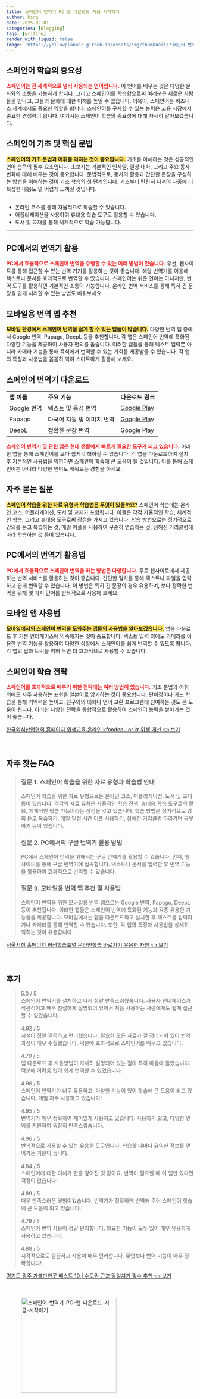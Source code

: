 ```yaml
---
title: 스페인어 번역기 PC 앱 다운로드 지금 시작하기
author: bing
date: 2025-02-01
categories: [Blogging]
tags: [writing]
render_with_liquid: false
image: 'https://yellowplanner.github.io/assets/img/thumbnail/스페인어-번역기-PC-앱-다운로드-지금-시작하기.webp'
---
```



<h2 id='스페인어_학습의_중요성'>스페인어 학습의 중요성</h2>

<p><b><span style="color: #ee2323;">스페인어는 전 세계적으로 널리 사용되는 언어입니다.</span></b> 이 언어를 배우는 것은 다양한 문화와의 소통을 가능하게 합니다. 그리고 스페인어를 학습함으로써 여러분은 새로운 사람들을 만나고, 그들의 문화에 대한 이해를 높일 수 있습니다. 더욱이, 스페인어는 비즈니스 세계에서도 중요한 역할을 합니다. 스페인어를 구사할 수 있는 능력은 고용 시장에서 중요한 경쟁력이 됩니다. 여기서는 스페인어 학습의 중요성에 대해 자세히 알아보겠습니다.</p>

<h2 id='스페인어_기초_및_핵심_문법'>스페인어 기초 및 핵심 문법</h2>

<p><b><span style="background-color: #ffe066;">스페인어의 기초 문법과 어휘를 익히는 것이 중요합니다.</span></b> 기초를 이해하는 것은 성공적인 언어 습득의 필수 요소입니다. 초보자는 기본적인 인사말, 일상 대화, 그리고 주요 동사 변화에 대해 배우는 것이 중요합니다. 문법적으로, 동사의 활용과 간단한 문장을 구성하는 방법을 이해하는 것이 기초 학습의 첫 단계입니다. 기초부터 탄탄히 다져야 나중에 더 복잡한 내용도 덜 어렵게 느껴질 것입니다.</p>

<hr />

<ul>
    <li>온라인 코스를 통해 자율적으로 학습할 수 있습니다.</li>
    <li>어플리케이션을 사용하여 휴대용 학습 도구로 활용할 수 있습니다.</li>
    <li>도서 및 교재를 통해 체계적으로 학습 가능합니다.</li>
</ul>

<hr />

<h2 id='PC에서의_번역기_활용'>PC에서의 번역기 활용</h2>

<p><b><span style="color: #ee2323;">PC에서 효율적으로 스페인어 번역을 수행할 수 있는 여러 방법이 있습니다.</span></b> 우선, 웹사이트를 통해 접근할 수 있는 번역 기기를 활용하는 것이 좋습니다. 해당 번역기를 이용해 텍스트나 문서를 효과적으로 번역할 수 있습니다. 스페인어는 쉬운 언어는 아니지만, 번역 도구를 활용하면 기본적인 소통이 가능합니다. 온라인 번역 서비스를 통해 특히 긴 문장을 쉽게 처리할 수 있는 방법도 배워보세요.</p>

<h2 id='모바일용_번역_앱_추천'>모바일용 번역 앱 추천</h2>

<p><b><span style="background-color: #ffe066;">모바일 환경에서 스페인어 번역을 쉽게 할 수 있는 앱들이 많습니다.</span></b> 다양한 번역 앱 중에서 Google 번역, Papago, DeepL 등을 추천합니다. 각 앱은 스페인어 번역에 특화된 다양한 기능을 제공하여 사용자 편의를 돕습니다. 이러한 앱들을 통해 텍스트 입력뿐 아니라 카메라 기능을 통해 즉석에서 번역할 수 있는 기회를 제공받을 수 있습니다. 각 앱의 특징과 사용법을 꼼꼼히 익혀 스마트하게 활용해 보세요.</p>

<h2 id='스페인어_번역기_다운로드'>스페인어 번역기 다운로드</h2>

<table>
    <tr>
        <td><b>앱 이름</b></td>
        <td><b>주요 기능</b></td>
        <td><b>다운로드 링크</b></td>
    </tr>
    <tr>
        <td>Google 번역</td>
        <td>텍스트 및 음성 번역</td>
        <td><a href="https://play.google.com/">Google Play</a></td>
    </tr>
    <tr>
        <td>Papago</td>
        <td>다국어 지원 및 이미지 번역</td>
        <td><a href="https://play.google.com/">Google Play</a></td>
    </tr>
    <tr>
        <td>DeepL</td>
        <td>정확한 문장 번역</td>
        <td><a href="https://play.google.com/">Google Play</a></td>
    </tr>
</table>

<p><b><span style="color: #ee2323;">스페인어 번역기 및 관련 앱은 현대 생활에서 빠르게 필요한 도구가 되고 있습니다.</span></b> 이러한 앱을 통해 스페인어를 보다 쉽게 이해하실 수 있습니다. 각 앱을 다운로드하여 설치 후 기본적인 사용법을 익힌다면 스페인어 학습에 큰 도움이 될 것입니다. 이를 통해 스페인어뿐 아니라 다양한 언어도 배워보는 경험을 하세요.</p>

<h2 id='자주_묻는_질문'>자주 묻는 질문</h2>

<p><b><span style="background-color: #ffe066;">스페인어 학습을 위한 자료 유형과 학습법은 무엇이 있을까요?</span></b> 스페인어 학습에는 온라인 코스, 어플리케이션, 도서 및 교재가 포함됩니다. 이들은 각각 자율적인 학습, 체계적인 학습, 그리고 휴대용 도구로써 장점을 가지고 있습니다. 학습 방법으로는 정기적으로 강의를 듣고 복습하는 것, 매일 어플을 사용하여 꾸준히 연습하는 것, 정해진 커리큘럼에 따라 학습하는 것 등이 있습니다.</p>

<h2 id='PC에서의_번역기_활용법'>PC에서의 번역기 활용법</h2>

<p><b><span style="color: #ee2323;">PC에서 효율적으로 스페인어 번역을 하는 방법은 다양합니다.</span></b> 주로 웹사이트에서 제공하는 번역 서비스를 활용하는 것이 좋습니다. 간단한 절차를 통해 텍스트나 파일을 입력하고 쉽게 번역할 수 있습니다. 이 방법은 특히 긴 문장의 경우 유용하며, 보다 정확한 번역을 위해 몇 가지 단어를 반복적으로 사용해 보세요.</p>

<h2 id='모바일_앱_사용법'>모바일 앱 사용법</h2>

<p><b><span style="background-color: #ffe066;">모바일에서의 스페인어 번역을 도와주는 앱들의 사용법을 알아보겠습니다.</span></b> 앱을 다운로드 후 기본 인터페이스에 익숙해지는 것이 중요합니다. 텍스트 입력 외에도 카메라를 이용한 번역 기능을 활용하여 다양한 상황에서 스페인어를 쉽게 번역할 수 있도록 합니다. 각 앱의 팁과 트릭을 익혀 두면 더 효과적으로 사용할 수 있습니다.</p>

<h2 id='스페인어_학습_전략'>스페인어 학습 전략</h2>

<p><b><span style="color: #ee2323;">스페인어를 효과적으로 배우기 위한 전략에는 여러 방법이 있습니다.</span></b> 기초 문법과 어휘 외에도 자주 사용하는 표현을 일본어로 암기하는 것이 중요합니다. 단어장이나 카드 학습을 통해 기억력을 높이고, 친구와의 대화나 언어 교환 프로그램에 참여하는 것도 큰 도움이 됩니다. 이러한 다양한 전략을 통합적으로 활용하여 스페인어 능력을 쌓아가는 것이 좋습니다.</p>


<p><a class="click-button" title="한국외식산업협회 홈페이지 위생교육 온라인 kfoodedu.or.kr 위생 개선" href="https://yellowplanner.github.io/posts/%ED%95%9C%EA%B5%AD%EC%99%B8%EC%8B%9D%EC%82%B0%EC%97%85%ED%98%91%ED%9A%8C-%ED%99%88%ED%8E%98%EC%9D%B4%EC%A7%80-%EC%9C%84%EC%83%9D%EA%B5%90%EC%9C%A1-%EC%98%A8%EB%9D%BC%EC%9D%B8-kfoodedu.or.kr-%EC%9C%84%EC%83%9D-%EA%B0%9C%EC%84%A0/" rel="dofollow">한국외식산업협회 홈페이지 위생교육 온라인 kfoodedu.or.kr 위생 개선 👈 보기</a></p><br>
<h2 id='자주_찾는_FAQ'>자주 찾는 FAQ</h2>
<div itemscope="" itemtype="https://schema.org/FAQPage"> 
<blockquote> 
<div itemscope="" itemprop="mainEntity" itemtype="https://schema.org/Question"> 
<h3 itemprop="name">질문 1. 스페인어 학습을 위한 자료 유형과 학습법 안내</h3> 
<div itemscope="" itemprop="acceptedAnswer" itemtype="https://schema.org/Answer"> 
<span itemprop="text"> 
<p>스페인어 학습을 위한 자료 유형으로는 온라인 코스, 어플리케이션, 도서 및 교재 등이 있습니다. 각각의 자료 유형은 자율적인 학습 진행, 휴대용 학습 도구로의 활용, 체계적인 학습 가능이라는 장점을 갖고 있습니다. 학습 방법은 정기적으로 강의 듣고 복습하기, 매일 일정 시간 어플 사용하기, 정해진 커리큘럼 따라가며 공부하기 등이 있습니다.</p> 
</span> 
</div> 
</div> 

<div itemscope="" itemprop="mainEntity" itemtype="https://schema.org/Question"> 
<h3 itemprop="name">질문 2. PC에서의 구글 번역기 활용 방법</h3> 
<div itemscope="" itemprop="acceptedAnswer" itemtype="https://schema.org/Answer"> 
<span itemprop="text"> 
<p>PC에서 스페인어 번역을 위해서는 구글 번역기를 활용할 수 있습니다. 먼저, 웹사이트를 통해 구글 번역기에 접속합니다. 텍스트나 문서를 입력한 후 번역 기능을 활용하여 효과적으로 번역할 수 있습니다.</p> 
</span> 
</div> 
</div> 

<div itemscope="" itemprop="mainEntity" itemtype="https://schema.org/Question"> 
<h3 itemprop="name">질문 3. 모바일용 번역 앱 추천 및 사용법</h3> 
<div itemscope="" itemprop="acceptedAnswer" itemtype="https://schema.org/Answer"> 
<span itemprop="text"> 
<p>스페인어 번역을 위한 모바일용 번역 앱으로는 Google 번역, Papago, DeepL 등이 추천됩니다. 이러한 앱들은 스페인어 번역에 특화된 기능과 각종 유용한 기능들을 제공합니다. 모바일에서는 앱을 다운로드하고 설치한 후 텍스트를 입력하거나 카메라를 통해 번역할 수 있습니다. 또한, 각 앱의 특징과 사용법을 상세히 익히는 것이 유용합니다.</p> 
</span> 
</div> 
</div> 
</blockquote> 
</div>
<p><a class="click-button" title="서울시청 홈페이지 평생학습포털 온라인학습 바로가기 유용한 자원" href="https://yellowplanner.github.io/posts/%EC%84%9C%EC%9A%B8%EC%8B%9C%EC%B2%AD-%ED%99%88%ED%8E%98%EC%9D%B4%EC%A7%80-%ED%8F%89%EC%83%9D%ED%95%99%EC%8A%B5%ED%8F%AC%ED%84%B8-%EC%98%A8%EB%9D%BC%EC%9D%B8%ED%95%99%EC%8A%B5-%EB%B0%94%EB%A1%9C%EA%B0%80%EA%B8%B0-%EC%9C%A0%EC%9A%A9%ED%95%9C-%EC%9E%90%EC%9B%90/" rel="dofollow">서울시청 홈페이지 평생학습포털 온라인학습 바로가기 유용한 자원 👈 보기</a></p><br>
<h2 id='후기'>후기</h2>
<div itemscope itemtype="https://schema.org/Product">
  <blockquote>
  <div itemprop="review" itemscope itemtype="https://schema.org/Review">
      <div itemprop="reviewRating" itemscope itemtype="https://schema.org/Rating"> <span itemprop="ratingValue">5.0</span> / <span itemprop="bestRating">5</span> </div>
      <span itemprop="reviewBody">스페인어 번역기를 설치하고 나서 정말 만족스러웠습니다. 사용자 인터페이스가 직관적이고 매우 친절하게 설명되어 있어서 처음 사용하는 사람에게도 쉽게 접근할 수 있었습니다.</span>
  </div>
  <br>
  <div itemprop="review" itemscope itemtype="https://schema.org/Review">
      <div itemprop="reviewRating" itemscope itemtype="https://schema.org/Rating"> <span itemprop="ratingValue">4.92</span> / <span itemprop="bestRating">5</span> </div>
      <span itemprop="reviewBody">시설이 정말 깔끔하고 편리했습니다. 필요한 모든 자료가 잘 정리되어 있어 번역 과정이 매우 수월했습니다. 덕분에 효과적으로 스페인어를 배우고 있습니다.</span>
  </div>
  <br>
  <div itemprop="review" itemscope itemtype="https://schema.org/Review">
      <div itemprop="reviewRating" itemscope itemtype="https://schema.org/Rating"> <span itemprop="ratingValue">4.79</span> / <span itemprop="bestRating">5</span> </div>
      <span itemprop="reviewBody">앱 다운로드 후 사용방법이 자세히 설명되어 있는 점이 특히 마음에 들었습니다. 덕분에 어려움 없이 쉽게 번역할 수 있었습니다.</span>
  </div>
  <br>
  <div itemprop="review" itemscope itemtype="https://schema.org/Review">
      <div itemprop="reviewRating" itemscope itemtype="https://schema.org/Rating"> <span itemprop="ratingValue">4.96</span> / <span itemprop="bestRating">5</span> </div>
      <span itemprop="reviewBody">스페인어 번역기가 너무 유용하고, 다양한 기능이 있어 학습에 큰 도움이 되고 있습니다. 매일 자주 사용하고 있습니다!</span>
  </div>
  <br>
  <div itemprop="review" itemscope itemtype="https://schema.org/Review">
      <div itemprop="reviewRating" itemscope itemtype="https://schema.org/Rating"> <span itemprop="ratingValue">4.95</span> / <span itemprop="bestRating">5</span> </div>
      <span itemprop="reviewBody">번역기가 매우 정확하여 재미있게 사용하고 있습니다. 사용하기 쉽고, 다양한 언어를 지원하여 굉장히 만족스럽습니다.</span>
  </div>
  <br>
  <div itemprop="review" itemscope itemtype="https://schema.org/Review">
      <div itemprop="reviewRating" itemscope itemtype="https://schema.org/Rating"> <span itemprop="ratingValue">4.96</span> / <span itemprop="bestRating">5</span> </div>
      <span itemprop="reviewBody">반복적으로 사용할 수 있는 유용한 도구입니다. 학습할 때마다 유익한 정보를 얻어가는 기분이 듭니다.</span>
  </div>
  <br>
  <div itemprop="review" itemscope itemtype="https://schema.org/Review">
      <div itemprop="reviewRating" itemscope itemtype="https://schema.org/Rating"> <span itemprop="ratingValue">4.84</span> / <span itemprop="bestRating">5</span> </div>
      <span itemprop="reviewBody">스페인어에 대한 이해가 한층 깊어진 것 같아요. 번역이 필요할 때 이 앱만 있다면 걱정이 없습니다!</span>
  </div>
  <br>
  <div itemprop="review" itemscope itemtype="https://schema.org/Review">
      <div itemprop="reviewRating" itemscope itemtype="https://schema.org/Rating"> <span itemprop="ratingValue">4.89</span> / <span itemprop="bestRating">5</span> </div>
      <span itemprop="reviewBody">매우 만족스러운 경험이었습니다. 번역기가 정확하게 번역해 주어 스페인어 학습에 큰 도움이 되고 있습니다.</span>
  </div>
  <br>
  <div itemprop="review" itemscope itemtype="https://schema.org/Review">
      <div itemprop="reviewRating" itemscope itemtype="https://schema.org/Rating"> <span itemprop="ratingValue">4.79</span> / <span itemprop="bestRating">5</span> </div>
      <span itemprop="reviewBody">스페인어 번역 사용이 정말 편리합니다. 필요한 기능이 모두 있어 매우 유용하게 사용하고 있습니다.</span>
  </div>
  <br>
  <div itemprop="review" itemscope itemtype="https://schema.org/Review">
      <div itemprop="reviewRating" itemscope itemtype="https://schema.org/Rating"> <span itemprop="ratingValue">4.88</span> / <span itemprop="bestRating">5</span> </div>
      <span itemprop="reviewBody">시각적으로도 깔끔하고 사용이 매우 편리합니다. 무엇보다 번역 기능이 매우 정확합니다!</span>
  </div>
  </blockquote>
</div>
<p><a class="click-button" title="경기도 광주 가볼만한곳 베스트 10 | 수도권 근교 당일치기 필수 추천" href="https://yellowplanner.github.io/posts/%EA%B2%BD%EA%B8%B0%EB%8F%84-%EA%B4%91%EC%A3%BC-%EA%B0%80%EB%B3%BC%EB%A7%8C%ED%95%9C%EA%B3%B3-%EB%B2%A0%EC%8A%A4%ED%8A%B8-10-%EC%88%98%EB%8F%84%EA%B6%8C-%EA%B7%BC%EA%B5%90-%EB%8B%B9%EC%9D%BC%EC%B9%98%EA%B8%B0-%ED%95%84%EC%88%98-%EC%B6%94%EC%B2%9C/" rel="dofollow">경기도 광주 가볼만한곳 베스트 10 | 수도권 근교 당일치기 필수 추천 👈 보기</a></p><br>
<figure class="image"><img src="https://yellowplanner.github.io/assets/img/thumbnail/스페인어-번역기-PC-앱-다운로드-지금-시작하기.webp" alt="스페인어-번역기-PC-앱-다운로드-지금-시작하기" width="256" height="256"></figure>